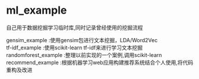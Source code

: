 # ml_example
自己用于数据挖掘学习临时库,同时记录曾经使用的挖掘流程<br>

gensim_example :使用gensim包进行文本挖掘，LDA/Word2Vec<br>
tf-idf_example :使用scikit-learn tf-idf来进行学习文本挖掘<br>
randomforest_example :整理以前实现的一个案例,调用scikit-learn<br>
recommend_example :根据机器学习web应用构建推荐系统结合个人使用,将代码重构及改进<br>



